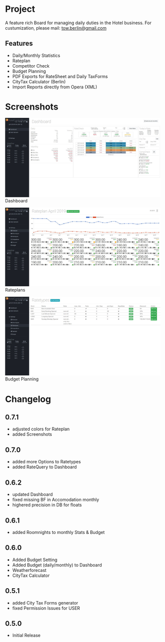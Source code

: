 # Project #
A feature rich Board for managing daily duties in the Hotel business. For custumization, please mail: tow.berlin@gmail.com

## Features ##
- Daily/Monthly Statistics
- Rateplan
- Competitor Check
- Budget Planning
- PDF Exports for RateSheet and Daily TaxForms
- CityTax Calculator (Berlin)
- Import Reports directly from Opera (XML)

# Screenshots #
![alt text](https://raw.githubusercontent.com/primus852/HotelControlBoard/master/public/assets/screens/dashboard_0.7.1.jpg "Dashboard")
Dashboard

![alt text](https://raw.githubusercontent.com/primus852/HotelControlBoard/master/public/assets/screens/rateplan_0.7.1.jpg "Rateplans")
Rateplans

![alt text](https://raw.githubusercontent.com/primus852/HotelControlBoard/master/public/assets/screens/budget_0.7.1.jpg "Budget Planning")
Budget Planning


# Changelog #

## 0.7.1 ##
- adjusted colors for Rateplan
- added Screenshots

## 0.7.0 ##
- added more Options to Ratetypes
- added RateQuery to Dashboard

## 0.6.2 ##
- updated Dashboard
- fixed missing BF in Accomodation monthly
- highered precision in DB for floats

## 0.6.1 ##
- added Roomnights to monthly Stats & Budget

## 0.6.0 ##
- Added Budget Setting
- Added Budget (daily/monthly) to Dashboard
- Weatherforecast
- CityTax Calculator

## 0.5.1 ##
- added City Tax Forms generator
- fixed Permission Issues for USER

## 0.5.0 ##
- Initial Release
